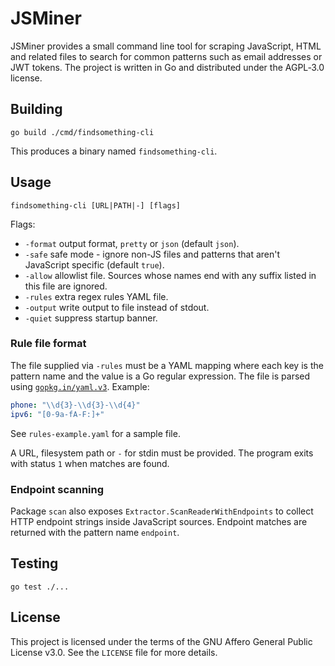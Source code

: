 # JSMiner

JSMiner provides a small command line tool for scraping JavaScript, HTML and related files to search for common patterns such as email addresses or JWT tokens. The project is written in Go and distributed under the AGPL‑3.0 license.

## Building

```
go build ./cmd/findsomething-cli
```

This produces a binary named `findsomething-cli`.

## Usage

```
findsomething-cli [URL|PATH|-] [flags]
```

Flags:

- `-format` output format, `pretty` or `json` (default `json`).
- `-safe` safe mode - ignore non-JS files and patterns that aren't JavaScript specific (default `true`).
- `-allow` allowlist file. Sources whose names end with any suffix listed in this file are ignored.
- `-rules` extra regex rules YAML file.
- `-output` write output to file instead of stdout.
- `-quiet` suppress startup banner.

### Rule file format

The file supplied via `-rules` must be a YAML mapping where each key is the
pattern name and the value is a Go regular expression. The file is parsed using
[`gopkg.in/yaml.v3`](https://pkg.go.dev/gopkg.in/yaml.v3). Example:

```yaml
phone: "\\d{3}-\\d{3}-\\d{4}"
ipv6: "[0-9a-fA-F:]+"
```
See `rules-example.yaml` for a sample file.

A URL, filesystem path or `-` for stdin must be provided. The program exits with status `1` when matches are found.

### Endpoint scanning

Package `scan` also exposes `Extractor.ScanReaderWithEndpoints` to collect
HTTP endpoint strings inside JavaScript sources. Endpoint matches are returned
with the pattern name `endpoint`.

## Testing

```
go test ./...
```

## License

This project is licensed under the terms of the GNU Affero General Public License v3.0. See the `LICENSE` file for more details.

